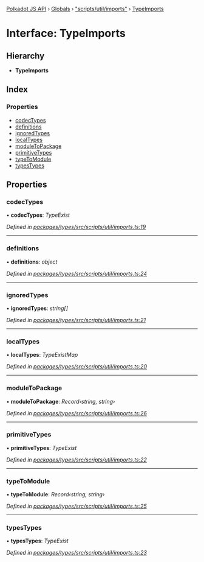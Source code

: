 [Polkadot JS API](../README.md) › [Globals](../globals.md) › ["scripts/util/imports"](../modules/_scripts_util_imports_.md) › [TypeImports](_scripts_util_imports_.typeimports.md)

# Interface: TypeImports

## Hierarchy

* **TypeImports**

## Index

### Properties

* [codecTypes](_scripts_util_imports_.typeimports.md#codectypes)
* [definitions](_scripts_util_imports_.typeimports.md#definitions)
* [ignoredTypes](_scripts_util_imports_.typeimports.md#ignoredtypes)
* [localTypes](_scripts_util_imports_.typeimports.md#localtypes)
* [moduleToPackage](_scripts_util_imports_.typeimports.md#moduletopackage)
* [primitiveTypes](_scripts_util_imports_.typeimports.md#primitivetypes)
* [typeToModule](_scripts_util_imports_.typeimports.md#typetomodule)
* [typesTypes](_scripts_util_imports_.typeimports.md#typestypes)

## Properties

###  codecTypes

• **codecTypes**: *TypeExist*

*Defined in [packages/types/src/scripts/util/imports.ts:19](https://github.com/polkadot-js/api/blob/64a4bb2e1/packages/types/src/scripts/util/imports.ts#L19)*

___

###  definitions

• **definitions**: *object*

*Defined in [packages/types/src/scripts/util/imports.ts:24](https://github.com/polkadot-js/api/blob/64a4bb2e1/packages/types/src/scripts/util/imports.ts#L24)*

___

###  ignoredTypes

• **ignoredTypes**: *string[]*

*Defined in [packages/types/src/scripts/util/imports.ts:21](https://github.com/polkadot-js/api/blob/64a4bb2e1/packages/types/src/scripts/util/imports.ts#L21)*

___

###  localTypes

• **localTypes**: *TypeExistMap*

*Defined in [packages/types/src/scripts/util/imports.ts:20](https://github.com/polkadot-js/api/blob/64a4bb2e1/packages/types/src/scripts/util/imports.ts#L20)*

___

###  moduleToPackage

• **moduleToPackage**: *Record‹string, string›*

*Defined in [packages/types/src/scripts/util/imports.ts:26](https://github.com/polkadot-js/api/blob/64a4bb2e1/packages/types/src/scripts/util/imports.ts#L26)*

___

###  primitiveTypes

• **primitiveTypes**: *TypeExist*

*Defined in [packages/types/src/scripts/util/imports.ts:22](https://github.com/polkadot-js/api/blob/64a4bb2e1/packages/types/src/scripts/util/imports.ts#L22)*

___

###  typeToModule

• **typeToModule**: *Record‹string, string›*

*Defined in [packages/types/src/scripts/util/imports.ts:25](https://github.com/polkadot-js/api/blob/64a4bb2e1/packages/types/src/scripts/util/imports.ts#L25)*

___

###  typesTypes

• **typesTypes**: *TypeExist*

*Defined in [packages/types/src/scripts/util/imports.ts:23](https://github.com/polkadot-js/api/blob/64a4bb2e1/packages/types/src/scripts/util/imports.ts#L23)*
